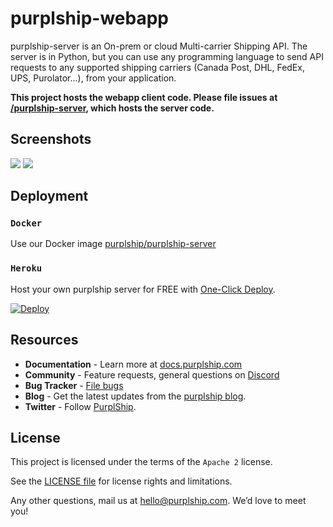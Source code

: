# purplship-webapp

purplship-server is an On-prem or cloud Multi-carrier Shipping API. The server is in Python, but you can use any 
programming language to send API requests to any supported shipping carriers (Canada Post, DHL, FedEx, UPS, Purolator...), 
from your application.

**This project hosts the webapp client code. Please file issues at [/purplship-server](https://github.com/purplship/purplship-server),
which hosts the server code.**


## Screenshots

<img src="https://github.com/purplship/purplship-server/raw/main/artifacts/shipping-dashboard.jpeg">
<img src="https://github.com/purplship/purplship-server/raw/main/artifacts/tracking-dashboard.jpeg">


## Deployment

### `Docker`

Use our Docker image [purplship/purplship-server](https://hub.docker.com/repository/docker/purplship/purplship-server)
 

### `Heroku`

Host your own purplship server for FREE with [One-Click Deploy](https://heroku.com/deploy).

[![Deploy](https://www.herokucdn.com/deploy/button.svg)](https://heroku.com/deploy?template=https://github.com/purplship/purplship-heroku/tree/main/)



## Resources

- **Documentation** - Learn more at [docs.purplship.com](https://docs.purplship.com)
- **Community** - Feature requests, general questions on [Discord](https://discord.gg/kXEa3UMRHd)
- **Bug Tracker** - [File bugs](https://github.com/purplship/purplship-server/issues)
- **Blog** - Get the latest updates from the [purplship blog](https://blog.purplship.com).
- **Twitter** - Follow [PurplShip](https://twitter.com/PurplShip).


## License

This project is licensed under the terms of the `Apache 2` license.

See the [LICENSE file](/LICENSE) for license rights and limitations.

Any other questions, mail us at hello@purplship.com. We’d love to meet you!
